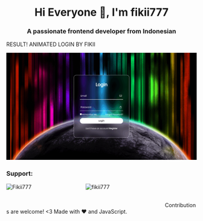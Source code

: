<h1 align="center">Hi Everyone 👋, I'm fikii777</h1>
<h3 align="center">A passionate frontend developer from Indonesian</h3>

RESULT!
ANIMATED LOGIN BY FIKII

<!-- <img src=""> this is another way you can add in images and allows you to scale them -->

![](https://github.com/fikii777/Animated-Login/blob/main/result.gif)

<h3 align="left">Support:</h3>
<p><a href="https://www.buymeacoffee.com/Fikii777"> <img align="left" src="https://cdn.buymeacoffee.com/buttons/v2/default-yellow.png" height="50" width="210" alt="Fikii777" /></a><a href="https://ko-fi.com/fikii777"> <img align="left" src="https://cdn.ko-fi.com/cdn/kofi3.png?v=3" height="50" width="210" alt="fikii777" /></a></p><br><br>

Contributions are welcome! &lt;3
Made with :heart: and JavaScript.
